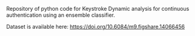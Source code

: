 Repository of python code for Keystroke Dynamic analysis for continuous authentication using an ensemble classifier.

Dataset is available here:
https://doi.org/10.6084/m9.figshare.14066456
